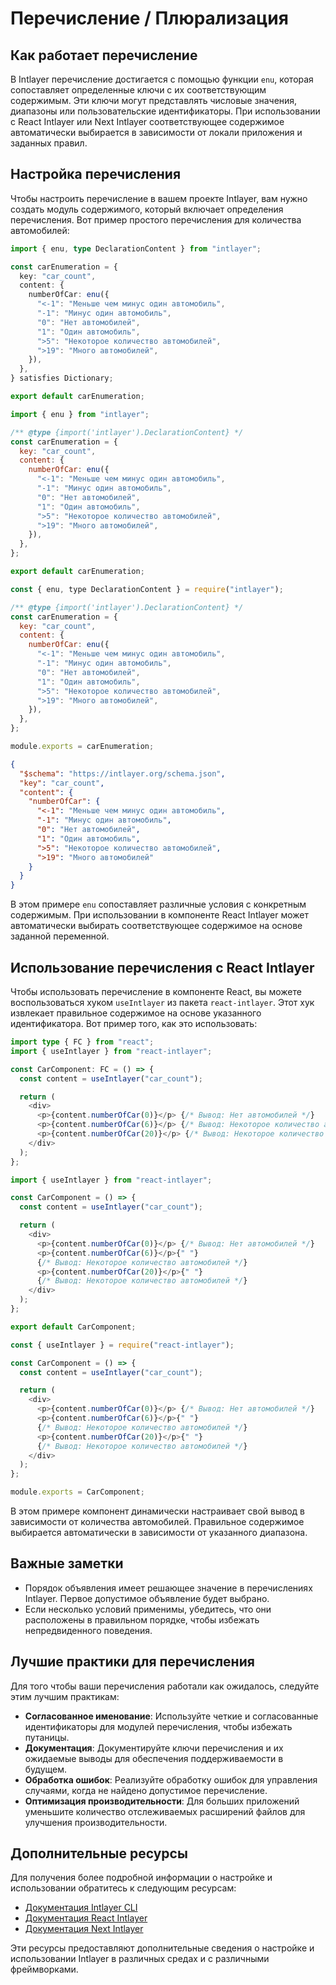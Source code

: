 # Перечисление / Плюрализация

## Как работает перечисление

В Intlayer перечисление достигается с помощью функции `enu`, которая сопоставляет определенные ключи с их соответствующим содержимым. Эти ключи могут представлять числовые значения, диапазоны или пользовательские идентификаторы. При использовании с React Intlayer или Next Intlayer соответствующее содержимое автоматически выбирается в зависимости от локали приложения и заданных правил.

## Настройка перечисления

Чтобы настроить перечисление в вашем проекте Intlayer, вам нужно создать модуль содержимого, который включает определения перечисления. Вот пример простого перечисления для количества автомобилей:

```typescript fileName="**/*.content.ts" contentDeclarationFormat="typescript"
import { enu, type DeclarationContent } from "intlayer";

const carEnumeration = {
  key: "car_count",
  content: {
    numberOfCar: enu({
      "<-1": "Меньше чем минус один автомобиль",
      "-1": "Минус один автомобиль",
      "0": "Нет автомобилей",
      "1": "Один автомобиль",
      ">5": "Некоторое количество автомобилей",
      ">19": "Много автомобилей",
    }),
  },
} satisfies Dictionary;

export default carEnumeration;
```

```javascript fileName="**/*.content.mjs" contentDeclarationFormat="esm"
import { enu } from "intlayer";

/** @type {import('intlayer').DeclarationContent} */
const carEnumeration = {
  key: "car_count",
  content: {
    numberOfCar: enu({
      "<-1": "Меньше чем минус один автомобиль",
      "-1": "Минус один автомобиль",
      "0": "Нет автомобилей",
      "1": "Один автомобиль",
      ">5": "Некоторое количество автомобилей",
      ">19": "Много автомобилей",
    }),
  },
};

export default carEnumeration;
```

```javascript fileName="**/*.content.cjs" contentDeclarationFormat="commonjs"
const { enu, type DeclarationContent } = require("intlayer");

/** @type {import('intlayer').DeclarationContent} */
const carEnumeration = {
  key: "car_count",
  content: {
    numberOfCar: enu({
      "<-1": "Меньше чем минус один автомобиль",
      "-1": "Минус один автомобиль",
      "0": "Нет автомобилей",
      "1": "Один автомобиль",
      ">5": "Некоторое количество автомобилей",
      ">19": "Много автомобилей",
    }),
  },
};

module.exports = carEnumeration;
```

```json fileName="**/*.content.json" contentDeclarationFormat="json"
{
  "$schema": "https://intlayer.org/schema.json",
  "key": "car_count",
  "content": {
    "numberOfCar": {
      "<-1": "Меньше чем минус один автомобиль",
      "-1": "Минус один автомобиль",
      "0": "Нет автомобилей",
      "1": "Один автомобиль",
      ">5": "Некоторое количество автомобилей",
      ">19": "Много автомобилей"
    }
  }
}
```

В этом примере `enu` сопоставляет различные условия с конкретным содержимым. При использовании в компоненте React Intlayer может автоматически выбирать соответствующее содержимое на основе заданной переменной.

## Использование перечисления с React Intlayer

Чтобы использовать перечисление в компоненте React, вы можете воспользоваться хуком `useIntlayer` из пакета `react-intlayer`. Этот хук извлекает правильное содержимое на основе указанного идентификатора. Вот пример того, как это использовать:

```typescript fileName="**/*.tsx" codeFormat="typescript"
import type { FC } from "react";
import { useIntlayer } from "react-intlayer";

const CarComponent: FC = () => {
  const content = useIntlayer("car_count");

  return (
    <div>
      <p>{content.numberOfCar(0)}</p> {/* Вывод: Нет автомобилей */}
      <p>{content.numberOfCar(6)}</p> {/* Вывод: Некоторое количество автомобилей */}
      <p>{content.numberOfCar(20)}</p> {/* Вывод: Некоторое количество автомобилей */}
    </div>
  );
};
```

```javascript fileName="**/*.mjx" codeFormat="esm"
import { useIntlayer } from "react-intlayer";

const CarComponent = () => {
  const content = useIntlayer("car_count");

  return (
    <div>
      <p>{content.numberOfCar(0)}</p> {/* Вывод: Нет автомобилей */}
      <p>{content.numberOfCar(6)}</p>{" "}
      {/* Вывод: Некоторое количество автомобилей */}
      <p>{content.numberOfCar(20)}</p>{" "}
      {/* Вывод: Некоторое количество автомобилей */}
    </div>
  );
};

export default CarComponent;
```

```javascript fileName="**/*.cjs" codeFormat="commonjs"
const { useIntlayer } = require("react-intlayer");

const CarComponent = () => {
  const content = useIntlayer("car_count");

  return (
    <div>
      <p>{content.numberOfCar(0)}</p> {/* Вывод: Нет автомобилей */}
      <p>{content.numberOfCar(6)}</p>{" "}
      {/* Вывод: Некоторое количество автомобилей */}
      <p>{content.numberOfCar(20)}</p>{" "}
      {/* Вывод: Некоторое количество автомобилей */}
    </div>
  );
};

module.exports = CarComponent;
```

В этом примере компонент динамически настраивает свой вывод в зависимости от количества автомобилей. Правильное содержимое выбирается автоматически в зависимости от указанного диапазона.

## Важные заметки

- Порядок объявления имеет решающее значение в перечислениях Intlayer. Первое допустимое объявление будет выбрано.
- Если несколько условий применимы, убедитесь, что они расположены в правильном порядке, чтобы избежать непредвиденного поведения.

## Лучшие практики для перечисления

Для того чтобы ваши перечисления работали как ожидалось, следуйте этим лучшим практикам:

- **Согласованное именование**: Используйте четкие и согласованные идентификаторы для модулей перечисления, чтобы избежать путаницы.
- **Документация**: Документируйте ключи перечисления и их ожидаемые выводы для обеспечения поддерживаемости в будущем.
- **Обработка ошибок**: Реализуйте обработку ошибок для управления случаями, когда не найдено допустимое перечисление.
- **Оптимизация производительности**: Для больших приложений уменьшите количество отслеживаемых расширений файлов для улучшения производительности.

## Дополнительные ресурсы

Для получения более подробной информации о настройке и использовании обратитесь к следующим ресурсам:

- [Документация Intlayer CLI](https://github.com/aymericzip/intlayer/blob/main/docs/ru/intlayer_cli.md)
- [Документация React Intlayer](https://github.com/aymericzip/intlayer/blob/main/docs/ru/intlayer_with_create_react_app.md)
- [Документация Next Intlayer](https://github.com/aymericzip/intlayer/blob/main/docs/ru/intlayer_with_nextjs_15.md)

Эти ресурсы предоставляют дополнительные сведения о настройке и использовании Intlayer в различных средах и с различными фреймворками.
